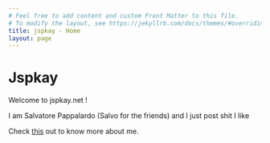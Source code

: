 ```yaml
---
# Feel free to add content and custom Front Matter to this file.
# To modify the layout, see https://jekyllrb.com/docs/themes/#overriding-theme-defaults
title: jspkay - Home
layout: page 
---
```


# Jspkay

Welcome to jspkay.net !

I am Salvatore Pappalardo (Salvo for the friends) and I just post shit I like <i class="em em-man-shrugging" aria-role="presentation" aria-label=""></i>

Check [this](/about.html) out to know more about me.
